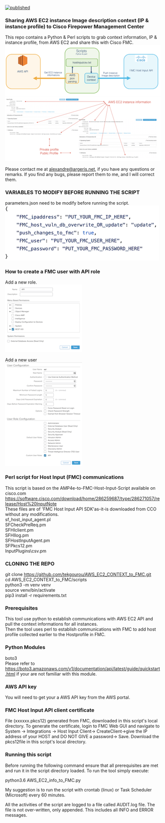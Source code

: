[![published](https://static.production.devnetcloud.com/codeexchange/assets/images/devnet-published.svg)](https://developer.cisco.com/codeexchange/github/repo/tekgourou/AWS_EC2_CONTEXT_to_FMC)

### Sharing AWS EC2 instance Image description context (IP & instance profile) to Cisco Firepower Management Center
  
This repo contains a Python & Perl scripts to grab context information, IP & instance profile, from AWS EC2 and share this with Cisco FMC.
![image](./diagram.png)
<br/>
![image](./fmc_host_profile.png)
<br/>

Please contact me at alexandre@argeris.net, if you have any questions or remarks. If you find any bugs, please report them to me, and I will correct them. 
  
### VARIABLES TO MODIFY BEFORE RUNNING THE SCRIPT 
parameters.json need to be modify before running the script. <br/>
![image](./parameters.png)

### How to create a FMC user with API role
Add a new role. <br/>
![image](./fmc_api_role.png)

Add a new user <br/>
![image](./fmc_api_user.png)


### Perl script for Host Input (FMC) communications
This script is based on the AMP4e-to-FMC-Host-Input-Script available on cisco.com <br/>
https://software.cisco.com/download/home/286259687/type/286271057/release/Host%20InputNote <br/>
These files are of 'FMC Host Input API SDK'as-it-is downloaded from CCO without any modifications. <br/>
sf_host_input_agent.pl <br/>
SFCheckPreReq.pm <br/>
SFHIclient.pm <br/>
SFHIlog.pm <br/>
SFHostInputAgent.pm <br/>
SFPkcs12.pm <br/>
InputPlugins\csv.pm <br/>

### CLONING THE REPO 
git clone https://github.com/tekgourou/AWS_EC2_CONTEXT_to_FMC.git <br/>
cd AWS_EC2_CONTEXT_to_FMC/scripts <br/>
python3 -m venv venv <br/>
source venv/bin/activate <br/>
pip3 install -r requirements.txt <br/>

### Prerequisites
This tool use python to establish communications with AWS EC2 API and pull the context informations for all instances. <br/>
Then the tool uses perl to establish communications with FMC to add host profile collected earlier to the Hostprofile in FMC. <br/>

### Python Modules
boto3 <br/>
Please refer to https://boto3.amazonaws.com/v1/documentation/api/latest/guide/quickstart.html if your are not familiar with this module. 

### AWS API key
You will need to get your a AWS API key from the AWS portal.

### FMC Host Input API client certificate
File (xxxxxx.pkcs12) generated from FMC, downloaded in this script's local directory.
To generate the certificate, login to FMC Web GUI and navigate to System -> Integrations -> Host Input Client-> CreateClient->give the IP address of your HOST and DO NOT GIVE a password-> Save. Download the pkcs12file in this script's local directory.

### Running this script
Before running the following command ensure that all prerequisites are met and run it in the script directory loaded.
To run the tool simply execute: <br/>

python3.6 AWS_EC2_info_to_FMC.py <br/>

My suggestion is to run the script with crontab (linux) or Task Scheduler (Microsoft) every 60 minutes. <br/>

All the activities of the script are logged to a file called AUDIT.log file. The file is not over-written, only appended. This includes all INFO and ERROR messages.
